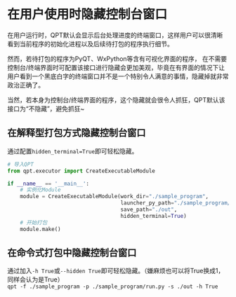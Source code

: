 # 在用户使用时隐藏控制台窗口

在用户运行时，QPT默认会显示后台处理进度的终端窗口，这样用户可以很清晰看到当前程序的初始化进程以及后续待打包的程序执行细节。

然而，若待打包的程序为PyQT、WxPython等含有可视化界面的程序， 在不需要控制台/终端界面时可配置该接口进行隐藏会更加美观，毕竟在有界面的情况下让用户看到一个黑底白字的终端窗口并不是一个特别令人满意的事情，隐藏掉就非常政治正确了。

当然，若本身为控制台/终端界面的程序，这个隐藏就会很令人抓狂，QPT默认该接口为“不隐藏”，避免抓狂~

## 在解释型打包方式隐藏控制台窗口

通过配置`hidden_terminal=True`即可轻松隐藏。

```python
# 导入QPT
from qpt.executor import CreateExecutableModule

if __name__ == '__main__':
    # 实例化Module
    module = CreateExecutableModule(work_dir="./sample_program",                # [项目文件夹]待打包的目录，并且该目录下需要有↓下方提到的py文件
                                    launcher_py_path="./sample_program/run.py", # [主程序文件]用户启动EXE文件后，QPT要执行的py文件
                                    save_path="./out",                          # [输出目录]打包后相关文件的输出目录
                                    hidden_terminal=True)                       # [隐藏终端窗口]
    # 开始打包
    module.make()
```

## 在命令式打包中隐藏控制台窗口

通过加入`-h True`或`--hidden True`即可轻松隐藏。（嫌麻烦也可以将True换成1，同样会认为是True）  
`qpt -f ./sample_program -p ./sample_program/run.py -s ./out -h True`
